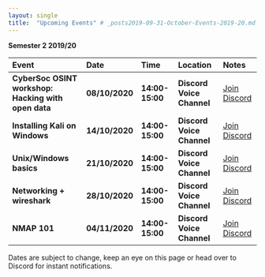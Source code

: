 ```yaml
---
layout: single
title:  "Upcoming Events" # _posts2019-09-31-October-Events-2019-20.md 
---
```

__Semester 2 2019/20__

| Event | Date | Time | Location | Notes
|:-----------------|:----------|:-----------|:-----------|:-----------|
 | __CyberSoc OSINT workshop: Hacking with open data__ | __08/10/2020__ | __14:00-15:00__ | __Discord Voice Channel__ | [Join Discord](https://discordapp.com/invite/p6qGd3D) |
  | __Installing Kali on Windows__ | __14/10/2020__ | __14:00-15:00__ | __Discord Voice Channel__ | [Join Discord](https://discordapp.com/invite/p6qGd3D) |
  | __Unix/Windows basics__ | __21/10/2020__ | __14:00-15:00__ | __Discord Voice Channel__ | [Join Discord](https://discordapp.com/invite/p6qGd3D) |
  | __Networking + wireshark__ | __28/10/2020__ | __14:00-15:00__ | __Discord Voice Channel__ | [Join Discord](https://discordapp.com/invite/p6qGd3D) |
  | __NMAP 101__ | __04/11/2020__ | __14:00-15:00__ | __Discord Voice Channel__ | [Join Discord](https://discordapp.com/invite/p6qGd3D) |


Dates are subject to change, keep an eye on this page or head over to Discord for instant notifications.
